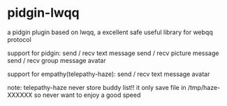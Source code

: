 pidgin-lwqq
===========

a pidgin plugin based on lwqq, a excellent safe useful library for webqq protocol

support for pidgin:
send / recv text message
send / recv picture message
send / recv group message
avatar

support for empathy(telepathy-haze):
send / recv text message
avatar

note:
telepathy-haze never store buddy list!!
it only save file in /tmp/haze-XXXXXX
so never want to enjoy a good speed 

